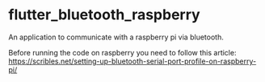 # flutter_bluetooth_raspberry
An application to communicate with a raspberry pi via bluetooth.

Before running the code on raspberry you need to follow this article:
https://scribles.net/setting-up-bluetooth-serial-port-profile-on-raspberry-pi/
